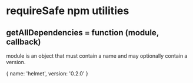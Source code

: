 # requireSafe npm utilities


## getAllDependencies = function (module, callback)

module is an object that must contain a name and may optionally contain a version.

{
    name: 'helmet',
    version: '0.2.0'
}
